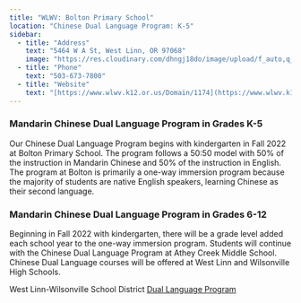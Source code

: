 ```yaml
---
title: "WLWV: Bolton Primary School"
location: "Chinese Dual Language Program: K-5"
sidebar:
  - title: "Address"
    text: "5464 W A St, West Linn, OR 97068"
    image: "https://res.cloudinary.com/dhngj18do/image/upload/f_auto,q_auto/v1/images/activities/bolton-logo"
  - title: "Phone"
    text: "503-673-7800"
  - title: "Website"
    text: "[https://www.wlwv.k12.or.us/Domain/1174](https://www.wlwv.k12.or.us/Domain/1174)"
---
```


### Mandarin Chinese Dual Language Program in Grades K-5

Our Chinese Dual Language Program begins with kindergarten in Fall 2022 at Bolton Primary School.  The program follows a 50:50 model with 50% of the instruction in Mandarin Chinese and 50% of the instruction in English.  The program at Bolton is primarily a one-way immersion program because the majority of students are native English speakers, learning Chinese as their second language.

### Mandarin Chinese Dual Language Program in Grades 6-12

Beginning in Fall 2022 with kindergarten, there will be a grade level added each school year to the one-way immersion program.  Students will continue with the Chinese Dual Language Program at Athey Creek Middle School.  Chinese Dual Language courses will be offered at West Linn and Wilsonville High Schools.

West Linn-Wilsonville School District [Dual Language Program](https://www.wlwv.k12.or.us/Page/5109)
